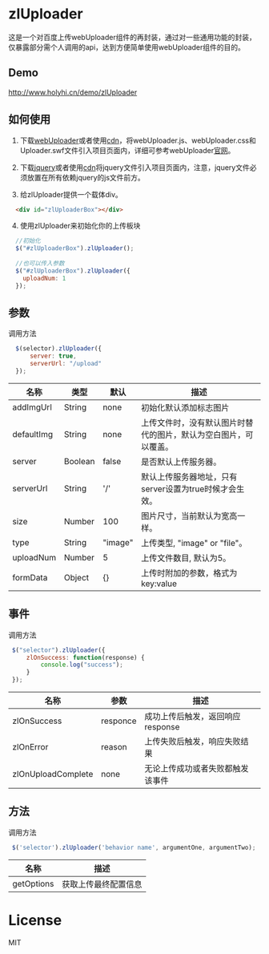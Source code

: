 # zlUploader
这是一个对百度上传webUploader组件的再封装，通过对一些通用功能的封装，仅暴露部分需个人调用的api，达到方便简单使用webUploader组件的目的。

## Demo
http://www.holyhi.cn/demo/zlUploader

## 如何使用
1. 下载[webUploader](http://fex.baidu.com/webuploader/)或者使用[cdn](http://www.bootcdn.cn/webuploader/)，将webUploader.js、webUploader.css和Uploader.swf文件引入项目页面内，详细可参考webUploader[官网](http://fex.baidu.com/webuploader/getting-started.html)。

2. 下载[jquery](http://jquery.com/download/)或者使用[cdn](http://www.bootcdn.cn/jquery/)将jquery文件引入项目页面内，注意，jquery文件必须放置在所有依赖jquery的js文件前方。

3. 给zlUploader提供一个载体div。
```html
  <div id="zlUploaderBox"></div>
```
4. 使用zlUploader来初始化你的上传板块
```javascript
  //初始化
  $("#zlUploaderBox").zlUploader();
  
  //也可以传入参数
  $("#zlUploaderBox").zlUploader({
    uploadNum: 1
  });
```

## 参数
调用方法
```javascript
  $(selector).zlUploader({
      server: true,
      serverUrl: "/upload"
  });
```
名称 | 类型 | 默认 | 描述
----|----|----|----
addImgUrl | String | none | 初始化默认添加标志图片
defaultImg | String | none | 上传文件时，没有默认图片时替代的图片，默认为空白图片，可以覆盖。
server | Boolean | false | 是否默认上传服务器。
serverUrl | String | '/' | 默认上传服务器地址，只有server设置为true时候才会生效。
size | Number | 100 | 图片尺寸，当前默认为宽高一样。
type | String | "image" | 上传类型, "image" or "file"。
uploadNum | Number | 5 | 上传文件数目, 默认为5。
formData | Object | {} | 上传时附加的参数，格式为key:value


## 事件
调用方法
```javascript
 $("selector").zlUploader({
     zlOnSuccess: function(response) {
         console.log("success");
     }
 });
```
名称 | 参数 | 描述
----|----|----
zlOnSuccess | responce | 成功上传后触发，返回响应response
zlOnError | reason | 上传失败后触发，响应失败结果
zlOnUploadComplete | none | 无论上传成功或者失败都触发该事件

## 方法
调用方法

```javascript
 $('selector').zlUploader('behavior name', argumentOne, argumentTwo);
```

名称 | 描述
----|----
getOptions | 获取上传最终配置信息

# License
MIT




